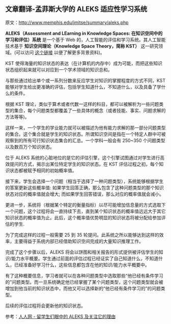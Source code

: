 ## 文章翻译-孟菲斯大学的 ALEKS 适应性学习系统

原文：http://www.memphis.edu/jmitse/summary/aleks.php

**ALEKS（Assessment and LEarning in Knowledge Spaces: 在知识空间中的学习和评估）系统** 是一个基于 Web 的，人工智能的评估和学习系统。其人工智能技术基于 **知识空间理论（Knowledge Space Theory，简称 KST）** 这一研究领域。(可以访问 [这个链接](http://web.archive.org/web/20120323193939/http://wundt.uni-graz.at/kst.php/) 以便了解更多背景资料)。

KST 使得海量的知识状态的表达（在计算机的内存中）成为可能，而把这些知识状态组织起来就可以对应到一个学术领域的知识总和。

与那些通过给出单个或一系列分数来反应学生对知识的掌握程度的方式不同，KST 能够对学生给出更准确的评估，包括学生知道什么，不知道什么，以及具备了学什么的条件。

根据 KST 理论，类似于算术或者代数一这样的科目，都可以被解析为一些问题类型的集合，每个问题类型都覆盖了一些具体的概念（或者技能、事实、问题求解的方法等等)。

这样一来，一个学生的学业能力就可以被描述为他有能力求解的那一部分问题类型的集合。这个集合就是学生的知识状态。所谓知识空间是指在一个特定人群中可被观察到的所有可行知识状态集合的汇总。一个学科一般会有 250~350 个问题类型以及数百万个知识状态。

位于 ALEKS 系统的心脏地位的是它的评估引擎，这个引擎试图通过对学生进行高效提问的方式，揭示出某位特定学生的知识状态。在 KST 评估过程之初，每个知识状态都被赋予相同的初始概率值。

接下来，学生会选择一个问题（相当于选择了一种问题类型），系统能够根据学生的答案更新这些概率值: 如果学生回答正确，那么包含了这种问题类型的那个知识状态对应的概率值就会增大; 而如果学生回答错误，那么对应的概率值就会减小。

更进一步，系统将（根据某个特定的衡量指标）以尽可能增加信息量的方式选取下一个问题，这个过程将会一直持续下去，直到某个知识状态的概率值远远大于其它知识状态的概率值为止。此后，这个概率值优势明显的知识状态将被分配给参加评估的学生.

为了完成这样的过程一般需要 25 到 35 轮提问。此系统之所以能够达到这样的效率，主要得益于系统内部已经借助知识空间完成的大量知识推理工作。

完成了这个步骤以后，ALEKS 将会以饼图和相关报告的形式提供被评估学生的知识/能力水平概要。学生通过前面的评估过程已经证实了自己知道什么，不知道什么，已经准备好学习什么，这些信息都包含在他的知识/能力水平概要中。

有了这种概要信息，学习者就可以在各种问题类型中选取那些“他已经有条件学习的”问题类型。而一旦系统确定他已经掌握了某个问题类型，这个问题类型就会被增加到他当前的知识状态中，而他又可以选择新的“他已经有条件学习的”的问题类型。

后续的评估过程将会更新他的知识状态。

参考：[人人网 - 留学生们眼中的 ALEKS 及关注它的理由](http://blog.renren.com/blog/335041633/851024729)
